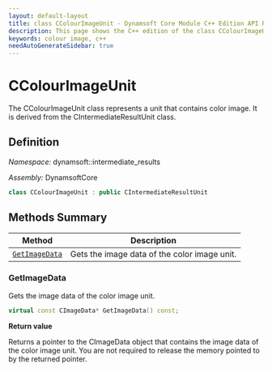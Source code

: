 ```yaml
---
layout: default-layout
title: class CColourImageUnit - Dynamsoft Core Module C++ Edition API Reference
description: This page shows the C++ edition of the class CColourImageUnit in Dynamsoft Core Module.
keywords: colour image, c++
needAutoGenerateSidebar: true
---
```


# CColourImageUnit

The CColourImageUnit class represents a unit that contains color image. It is derived from the CIntermediateResultUnit class.

## Definition

*Namespace:* dynamsoft::intermediate_results

*Assembly:* DynamsoftCore

```cpp
class CColourImageUnit : public CIntermediateResultUnit
```

## Methods Summary

| Method               | Description |
|----------------------|-------------|
| [`GetImageData`](#getimagedata) | Gets the image data of the color image unit. |

### GetImageData

Gets the image data of the color image unit.

```cpp
virtual const CImageData* GetImageData() const;
```

**Return value**

Returns a pointer to the CImageData object that contains the image data of the color image unit. You are not required to release the memory pointed to by the returned pointer.
